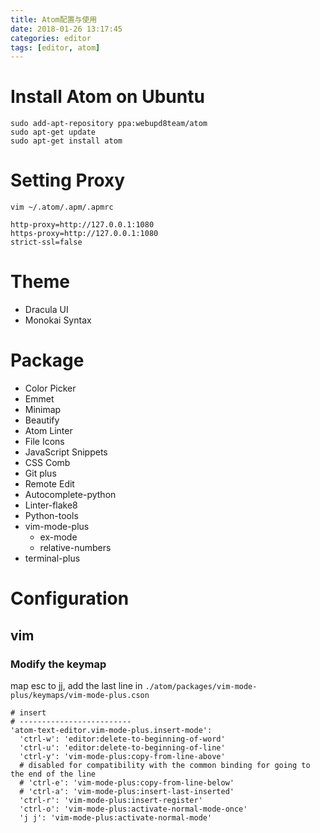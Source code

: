 ```yaml
---
title: Atom配置与使用
date: 2018-01-26 13:17:45
categories: editor
tags: [editor, atom]
---
```

# Install Atom on Ubuntu
```
sudo add-apt-repository ppa:webupd8team/atom
sudo apt-get update
sudo apt-get install atom
```

# Setting Proxy
`vim ~/.atom/.apm/.apmrc`
```shell
http-proxy=http://127.0.0.1:1080
https-proxy=http://127.0.0.1:1080
strict-ssl=false
```

# Theme
- Dracula UI
- Monokai Syntax

# Package
- Color Picker
- Emmet
- Minimap
- Beautify
- Atom Linter
- File Icons
- JavaScript Snippets
- CSS Comb
- Git plus
- Remote Edit
- Autocomplete-python
- Linter-flake8
- Python-tools
- vim-mode-plus
    - ex-mode
    - relative-numbers
- terminal-plus

# Configuration
## vim
### Modify the keymap
map esc to jj, add the last line in `./atom/packages/vim-mode-plus/keymaps/vim-mode-plus.cson`
```
# insert
# -------------------------
'atom-text-editor.vim-mode-plus.insert-mode':
  'ctrl-w': 'editor:delete-to-beginning-of-word'
  'ctrl-u': 'editor:delete-to-beginning-of-line'
  'ctrl-y': 'vim-mode-plus:copy-from-line-above'
  # disabled for compatibility with the common binding for going to the end of the line
  # 'ctrl-e': 'vim-mode-plus:copy-from-line-below'
  # 'ctrl-a': 'vim-mode-plus:insert-last-inserted'
  'ctrl-r': 'vim-mode-plus:insert-register'
  'ctrl-o': 'vim-mode-plus:activate-normal-mode-once'
  'j j': 'vim-mode-plus:activate-normal-mode'
```
